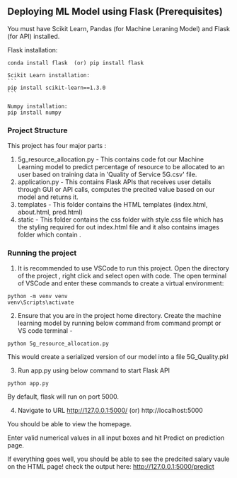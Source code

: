 ## Deploying ML Model using Flask (Prerequisites)
You must have Scikit Learn, Pandas (for Machine Leraning Model) and Flask (for API) installed.

Flask installation:
``````
conda install flask  (or) pip install flask

Scikit Learn installation:
```
pip install scikit-learn==1.3.0
```

Numpy installation:
pip install numpy
``````

### Project Structure
This project has four major parts :
1. 5g_resource_allocation.py - This contains code fot our Machine Learning model to predict percentage of resource to be allocated to an user based on training data in 'Quality of Service 5G.csv' file.
2. application.py - This contains Flask APIs that receives user details through GUI or API calls, computes the precited value based on our model and returns it.
3. templates - This folder contains the HTML templates (index.html, about.html, pred.html) 
4. static - This folder contains the css folder with style.css file which has the styling required for out index.html file and it also contains images folder which contain .

### Running the project
1. It is recommended to use VSCode to run this project. Open the directory of the project , right click and select open with code. The open terminal of VSCode and enter these commands to create a virtual environment:
```
python -m venv venv
venv\Scripts\activate
```

2. Ensure that you are in the project home directory. Create the machine learning model by running below command from command prompt or VS code terminal -
```
python 5g_resource_allocation.py
```
This would create a serialized version of our model into a file 5G_Quality.pkl

3. Run app.py using below command to start Flask API
```
python app.py
```
By default, flask will run on port 5000.

4. Navigate to URL http://127.0.0.1:5000/ (or) http://localhost:5000

You should be able to view the homepage.

Enter valid numerical values in all input boxes and hit Predict on prediction page.

If everything goes well, you should  be able to see the predcited salary vaule on the HTML page!
check the output here: http://127.0.0.1:5000/predict
